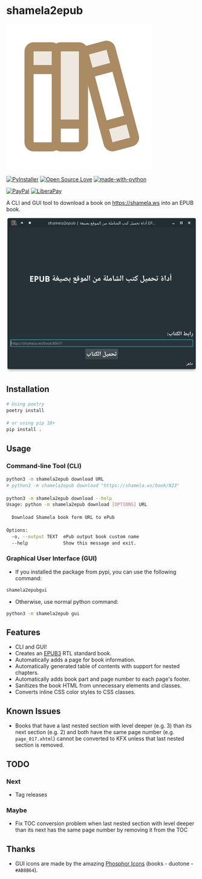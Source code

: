 # shamela2epub

![logo](shamela2epub/assets/books-duotone.svg)

[![PyInstaller](https://github.com/yshalsager/shamela2epub/actions/workflows/ci.yml/badge.svg?branch=master)](https://github.com/yshalsager/shamela2epub/actions/workflows/ci.yml)
[![Open Source Love](https://badges.frapsoft.com/os/v1/open-source.svg?v=103)](https://github.com/ellerbrock/open-source-badges/)
[![made-with-python](https://img.shields.io/badge/Made%20with-Python-1f425f.svg)](https://www.python.org/)

[![PayPal](https://img.shields.io/badge/PayPal-Donate-00457C?style=flat&labelColor=00457C&logo=PayPal&logoColor=white&link=https://www.paypal.me/yshalsager)](https://www.paypal.me/yshalsager)
[![LiberaPay](https://img.shields.io/badge/Liberapay-Support-F6C915?style=flat&labelColor=F6C915&logo=Liberapay&logoColor=white&link=https://liberapay.com/yshalsager)](https://liberapay.com/yshalsager)

A CLI and GUI tool to download a book on https://shamela.ws into an EPUB book.

![gui](gui.png)

## Installation

```bash
# Using poetry
poetry install

# or using pip 18+
pip install .
```

## Usage

### Command-line Tool (CLI)

```bash
python3 -m shamela2epub download URL
# python3 -m shamela2epub download "https://shamela.ws/book/823"

python3 -m shamela2epub download --help
Usage: python -m shamela2epub download [OPTIONS] URL

  Download Shamela book form URL to ePub

Options:
  -o, --output TEXT  ePub output book custom name
  --help             Show this message and exit.
```

### Graphical User Interface (GUI)

- If you installed the package from pypi, you can use the following command:

```bash
shamela2epubgui
```

- Otherwise, use normal python command:

```bash
python3 -m shamela2epub gui
```

## Features

- CLI and GUI!
- Creates an [EPUB3](https://www.w3.org/publishing/epub3/epub-spec.html) RTL standard book.
- Automatically adds a page for book information.
- Automatically generated table of contents with support for nested chapters.
- Automatically adds book part and page number to each page's footer.
- Sanitizes the book HTML from unnecessary elements and classes.
- Converts inline CSS color styles to CSS classes.

## Known Issues

- Books that have a last nested section with level deeper (e.g. 3) than its next section (e.g. 2) and both have the same
  page number (e.g. `page_017.xhtml`) cannot be converted to KFX unless that last nested section is removed.

## TODO

### Next

- Tag releases

### Maybe

- Fix TOC conversion problem when last nested section with level deeper than its next has the same page number by
  removing it from the TOC

## Thanks

- GUI icons are made by the amazing [Phosphor Icons](https://phosphoricons.com/) (books - duotone - `#AB8B64`).
